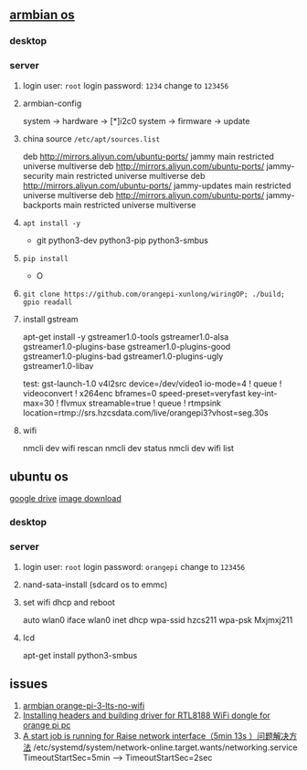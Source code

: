 ## [armbian os](https://www.armbian.com/orangepi3-lts/)

### desktop

### server

1. login user: `root` login password: `1234` change to `123456`

2. armbian-config

   system -> hardware -> [\*]i2c0
   system -> firmware -> update

3. china source `/etc/apt/sources.list`

    deb http://mirrors.aliyun.com/ubuntu-ports/ jammy main restricted universe multiverse
    deb http://mirrors.aliyun.com/ubuntu-ports/ jammy-security main restricted universe multiverse
    deb http://mirrors.aliyun.com/ubuntu-ports/ jammy-updates main restricted universe multiverse
    deb http://mirrors.aliyun.com/ubuntu-ports/ jammy-backports main restricted universe multiverse

4. `apt install -y`

    - git python3-dev python3-pip python3-smbus

5. `pip install`

    - O

6. `git clone https://github.com/orangepi-xunlong/wiringOP; ./build; gpio readall`

7. install gstream

    apt-get install -y gstreamer1.0-tools gstreamer1.0-alsa \
         gstreamer1.0-plugins-base gstreamer1.0-plugins-good \
         gstreamer1.0-plugins-bad gstreamer1.0-plugins-ugly \
         gstreamer1.0-libav

    test:
       gst-launch-1.0 v4l2src device=/dev/video1 io-mode=4 ! queue ! videoconvert ! x264enc bframes=0 speed-preset=veryfast key-int-max=30 ! flvmux streamable=true ! queue ! rtmpsink location=rtmp://srs.hzcsdata.com/live/orangepi3?vhost=seg.30s

8. wifi

    nmcli dev wifi rescan
    nmcli dev status
    nmcli dev wifi list


## ubuntu os

[google drive](https://drive.google.com/drive/folders/1KzyzyByev-fpZat7yvgYz1omOqFFqt1k)
[image download](http://www.orangepi.cn/html/hardWare/computerAndMicrocontrollers/service-and-support/Orange-Pi-3-LTS.html)


### desktop

### server

1. login user: `root` login password: `orangepi` change to `123456`

2. nand-sata-install (sdcard os to emmc)

3. set wifi dhcp and reboot

    auto wlan0
    iface wlan0 inet dhcp
    wpa-ssid hzcs211
    wpa-psk Mxjmxj211

4. lcd

   apt-get install python3-smbus


## issues

1. [armbian orange-pi-3-lts-no-wifi][1]
2. [Installing headers and building driver for RTL8188 WiFi dongle for orange pi pc][2]
3. [A start job is running for Raise network interface（5min 13s ）问题解决方法][3]
    /etc/systemd/system/network-online.target.wants/networking.service
    TimeoutStartSec=5min --> TimeoutStartSec=2sec

[1]: https://forum.armbian.com/topic/23505-orange-pi-3-lts-no-wifi/ "not work to me"
[2]: https://forum.armbian.com/topic/17325-installing-headers-and-building-driver-for-rtl8188-wifi-dongle-for-orange-pi-pc-nmcli-dev-wifi-list-not-works/
[3]: https://www.cnblogs.com/pipci/p/8537274.html
